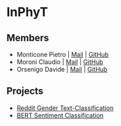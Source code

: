 # InPhyT

## Members 

* Monticone Pietro | [Mail](pietro.monticone@edu.unito.it) | [GitHub](https://github.com/pitmonticone)
* Moroni Claudio | [Mail](claudio.moroni@edu.unito.it) | [GitHub](https://github.com/claudio20497)
* Orsenigo Davide | [Mail](davide.orsenigo@edu.unito.it) | [GitHub](https://github.com/dadorse) 

## Projects

* [Reddit Gender Text-Classification](https://inphyt.github.io/DataMiningChallange/)
* [BERT Sentiment Classification](https://inphyt.github.io/DataMiningBert/)

